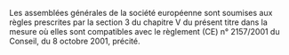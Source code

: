   
Les assemblées générales de la société européenne sont soumises aux règles prescrites par la section 3 du chapitre V du présent titre dans la mesure où elles sont compatibles avec le règlement (CE) n° 2157/2001 du Conseil, du 8 octobre 2001, précité.  

  
